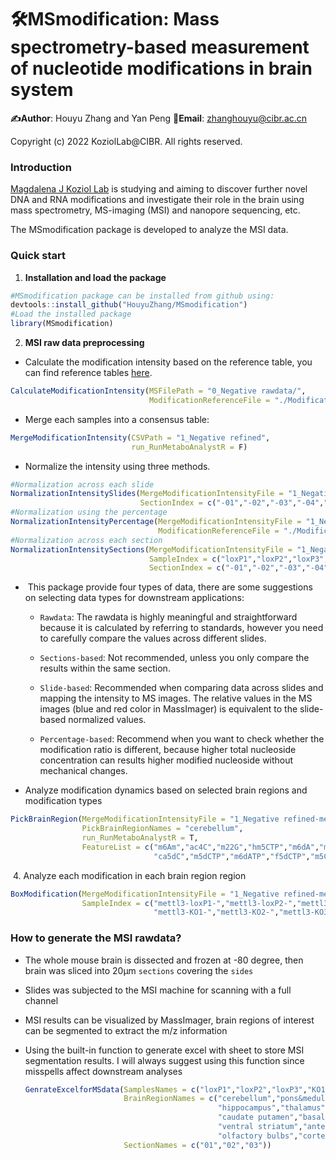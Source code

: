 # :hammer_and_wrench:MSmodification: Mass spectrometry-based measurement of nucleotide modifications in brain system

**:writing_hand:Author**: Houyu Zhang and Yan Peng   **:email:Email**: zhanghouyu@cibr.ac.cn

Copyright (c) 2022 KoziolLab@CIBR. All rights reserved.

### Introduction

[Magdalena J Koziol Lab](https://dnalaboratory.org/) is studying and aiming to discover further novel DNA and RNA modifications and investigate their role in the brain using mass spectrometry, MS-imaging (MSI) and nanopore sequencing, etc. 

The MSmodification package is developed to analyze the MSI data.

### Quick start

1. **Installation and load the package**

```R
#MSmodification package can be installed from github using:
devtools::install_github("HouyuZhang/MSmodification")
#Load the installed package
library(MSmodification)
```

2. **MSI raw data preprocessing**

- Calculate the modification intensity based on the reference table, you can find reference tables [here](https://github.com/HouyuZhang/MSmodification/blob/master/CustomeScripts/MSmodification_referenceList.xlsx).

```R
CalculateModificationIntensity(MSFilePath = "0_Negative rawdata/",
                               ModificationReferenceFile = "./Modification_reference_Neg.csv")
```

- Merge each samples into a consensus table:

```R
MergeModificationIntensity(CSVPath = "1_Negative refined", 
                           run_RunMetaboAnalystR = F)
```

- Normalize the intensity using three methods. 

```R
#Normalization across each slide
NormalizationIntensitySlides(MergeModificationIntensityFile = "1_Negative refined-merged.csv",
                             SectionIndex = c("-01","-02","-03","-04","-05","-06"))
#Normalization using the percentage
NormalizationIntensityPercentage(MergeModificationIntensityFile = "1_Negative refined-merged.csv",
                                 ModificationReferenceFile = "./Modification_reference_Neg.csv")
#Normalization across each section
NormalizationIntensitySections(MergeModificationIntensityFile = "1_Negative refined-merged.csv",
                               SampleIndex = c("loxP1","loxP2","loxP3","KO1","KO2","KO3"),
                               SectionIndex = c("-01","-02","-03","-04","-05","-06"))
```

- ​	This package provide four types of data, there are some suggestions on selecting data types for downstream applications: 

  - `Rawdata`: The rawdata is highly meaningful and straightforward because it is calculated by referring to standards, however you need to carefully compare the values across different slides.

  - `Sections-based`: Not recommended, unless you only compare the results within the same section.
  - `Slide-based`: Recommended when comparing data across slides and mapping the intensity to MS images. The relative values in the MS images (blue and red color in MassImager) is equivalent to the slide-based normalized values.
  - `Percentage-based`: Recommend when you want to check whether the modification ratio is different, because higher total nucleoside concentration can results higher modified nucleoside without mechanical changes.

- Analyze modification dynamics based on selected brain regions and modification types

```R
PickBrainRegion(MergeModificationIntensityFile = "1_Negative refined-merged-NormalizedPercentage.csv",
                PickBrainRegionNames = "cerebellum",
                run_RunMetaboAnalystR = T,
                FeatureList = c("m6Am","ac4C","m22G","hm5CTP","m6dA","m5dC",
                                "ca5dC","m5dCTP","m6dATP","f5dCTP","m5CMP","m6AMP"))
```

​	4. Analyze each modification in each brain region region

```R
BoxModification(MergeModificationIntensityFile = "1_Negative refined-merged-NormalizedPercentage.csv",
                SampleIndex = c("mettl3-loxP1-","mettl3-loxP2-","mettl3-loxP3-",
                                "mettl3-KO1-","mettl3-KO2-","mettl3-KO3-"))
```

### How to generate the MSI rawdata?

- The whole mouse brain is dissected and frozen at -80 degree, then brain was sliced into 20μm `sections` covering the `sides`

- Slides was subjected to the MSI machine for scanning with a full channel

- MSI results can be visualized by MassImager, brain regions of interest can be segmented to extract the m/z information

- Using the built-in function to generate excel with sheet to store MSI segmentation results. I will always suggest using this function since misspells affect downstream analyses

  ```R
  GenrateExcelforMSdata(SamplesNames = c("loxP1","loxP2","loxP3","KO1","KO2","KO3"),
                        BrainRegionNames = c("cerebellum","pons&medulla","midbrain",
                                             "hippocampus","thalamus","hypothalamus","fornix",
                                             "caudate putamen","basal forebrain",
                                             "ventral striatum","anterior olfactory",
                                             "olfactory bulbs","cortex","corpus callosum"),
                        SectionNames = c("01","02","03"))
  ```

